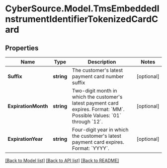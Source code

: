 # CyberSource.Model.TmsEmbeddedInstrumentIdentifierTokenizedCardCard
## Properties

Name | Type | Description | Notes
------------ | ------------- | ------------- | -------------
**Suffix** | **string** | The customer&#39;s latest payment card number suffix  | [optional] 
**ExpirationMonth** | **string** |  Two-digit month in which the customer&#39;s latest payment card expires.  Format: &#x60;MM&#x60;.  Possible Values: &#x60;01&#x60; through &#x60;12&#x60;.  | [optional] 
**ExpirationYear** | **string** | Four-digit year in which the customer&#39;s latest payment card expires.  Format: &#x60;YYYY&#x60;.  | [optional] 

[[Back to Model list]](../README.md#documentation-for-models) [[Back to API list]](../README.md#documentation-for-api-endpoints) [[Back to README]](../README.md)

